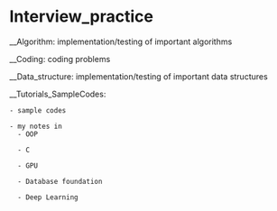 # Interview_practice
__Algorithm: implementation/testing of important algorithms

__Coding: coding problems

__Data_structure: implementation/testing of important data structures

__Tutorials_SampleCodes:

    - sample codes

    - my notes in 
      - OOP

      - C
      
      - GPU 
      
      - Database foundation
      
      - Deep Learning  